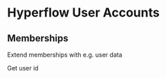 # Hyperflow User Accounts





## Memberships

Extend memberships with e.g. user data

Get user id





